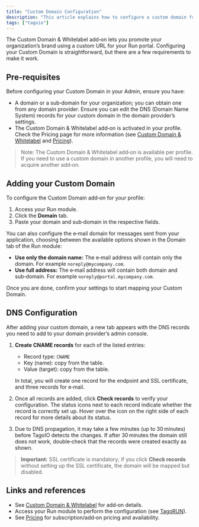 ```yaml
---
title: "Custom Domain Configuration"
description: "This article explains how to configure a custom domain for your TagoIO Run portal using the Custom Domain & Whitelabel add-on, including prerequisites and how to add the domain in the Run module."
tags: ["tagoio"]
---
```

The Custom Domain & Whitelabel add‑on lets you promote your organization’s brand using a custom URL for your Run portal. Configuring your Custom Domain is straightforward, but there are a few requirements to make it work.

## Pre-requisites

Before configuring your Custom Domain in your Admin, ensure you have:

- A domain or a sub‑domain for your organization; you can obtain one from any domain provider. Ensure you can edit the DNS (Domain Name System) records for your custom domain in the domain provider’s settings.
- The Custom Domain & Whitelabel add‑on is activated in your profile. Check the Pricing page for more information (see [Custom Domain & Whitelabel](/tagoio/custom-domain-whitelabel) and [Pricing](https://tago.io/pricing)).

> Note: The Custom Domain & Whitelabel add‑on is available per profile. If you need to use a custom domain in another profile, you will need to acquire another add‑on.

## Adding your Custom Domain

To configure the Custom Domain add‑on for your profile:

1. Access your Run module.
2. Click the **Domain** tab.
3. Paste your domain and sub‑domain in the respective fields.

You can also configure the e‑mail domain for messages sent from your application, choosing between the available options shown in the Domain tab of the Run module:

- **Use only the domain name:** The e‑mail address will contain only the domain. For example `noreply@mycompany.com`.
- **Use full address:** The e‑mail address will contain both domain and sub‑domain. For example `noreply@portal.mycompany.com`.

Once you are done, confirm your settings to start mapping your Custom Domain.

## DNS Configuration

After adding your custom domain, a new tab appears with the DNS records you need to add to your domain provider’s admin console.

1. **Create CNAME records** for each of the listed entries:
   - Record type: `CNAME`
   - Key (name): copy from the table.
   - Value (target): copy from the table.

   In total, you will create one record for the endpoint and SSL certificate, and three records for e‑mail.

2. Once all records are added, click **Check records** to verify your configuration. The status icons next to each record indicate whether the record is correctly set up. Hover over the icon on the right side of each record for more details about its status.

3. Due to DNS propagation, it may take a few minutes (up to 30 minutes) before TagoIO detects the changes. If after 30 minutes the domain still does not work, double‑check that the records were created exactly as shown.

> **Important:** SSL certificate is mandatory; if you click **Check records** without setting up the SSL certificate, the domain will be mapped but disabled.

## Links and references

- See [Custom Domain & Whitelabel](/tagoio/custom-domain-whitelabel) for add‑on details.
- Access your Run module to perform the configuration (see [TagoRUN](../../tagorun)).
- See [Pricing](https://tago.io/pricing) for subscription/add‑on pricing and availability.